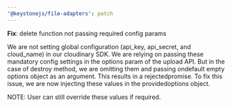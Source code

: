 ```yaml
---
'@keystonejs/file-adapters': patch
---
```


**Fix**: delete function not passing required config params

We are not setting global configuration (api_key, api_secret, and cloud_name) in our cloudinary SDK. 
We are relying on passing these mandatory config settings in the options param of the upload API.
But in the case of destroy method, we are omitting them and passing ondefault empty options object as an argument.
This results in a rejectedpromise. To fix this issue, we are now injecting these values in the providedoptions object. 

NOTE: User can still override these values if required.
